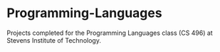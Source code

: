 # Programming-Languages
Projects completed for the Programming Languages class (CS 496) at Stevens Institute of Technology.

